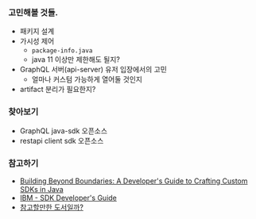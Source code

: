 
### 고민해볼 것들.
- 패키지 설계
- 가시성 제어
  - `package-info.java`
  - java 11 이상만 제한해도 될지?
- GraphQL 서버(api-server) 유저 입장에서의 고민
  - 얼마나 커스텀 가능하게 열어둘 것인지
- artifact 분리가 필요한지?

### 찾아보기
- GraphQL java-sdk 오픈소스
- restapi client sdk 오픈소스

### 참고하기
- [Building Beyond Boundaries: A Developer's Guide to Crafting Custom SDKs in Java](https://blogs.halodoc.io/sdks-in-action-real-world-examples-of-java-sdk-success-stories/)
- [IBM - SDK Developer's Guide](https://www.ibm.com/docs/en/taddm/7.3.0?topic=integration-sdk-developers-guide)
- [참고할만한 도서일까?](https://product.kyobobook.co.kr/detail/S000003573657)